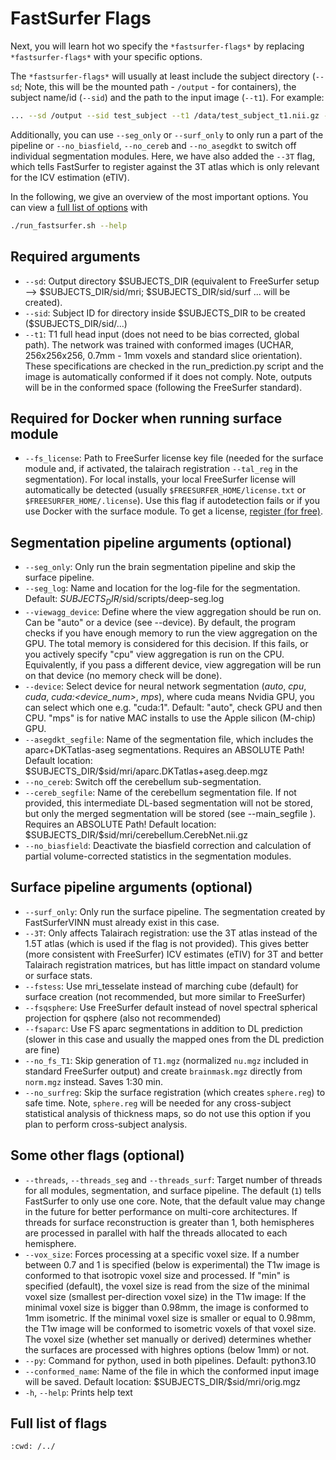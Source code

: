 # FastSurfer Flags
Next, you will learn hot wo specify the `*fastsurfer-flags*` by replacing `*fastsurfer-flags*` with your specific options.

The `*fastsurfer-flags*` will usually at least include the subject directory (`--sd`; Note, this will be the mounted path - `/output` - for containers), the subject name/id (`--sid`) and the path to the input image (`--t1`). For example:

```bash
... --sd /output --sid test_subject --t1 /data/test_subject_t1.nii.gz --3T
```
Additionally, you can use `--seg_only` or `--surf_only` to only run a part of the pipeline or `--no_biasfield`, `--no_cereb` and `--no_asegdkt` to switch off individual segmentation modules.
Here, we have also added the `--3T` flag, which tells FastSurfer to register against the 3T atlas which is only relevant for the ICV estimation (eTIV).

In the following, we give an overview of the most important options. You can view a [full list of options](FLAGS.md#full-list-of-flags) with 

```bash
./run_fastsurfer.sh --help
```

## Required arguments
* `--sd`: Output directory \$SUBJECTS_DIR (equivalent to FreeSurfer setup --> $SUBJECTS_DIR/sid/mri; $SUBJECTS_DIR/sid/surf ... will be created).
* `--sid`: Subject ID for directory inside \$SUBJECTS_DIR to be created ($SUBJECTS_DIR/sid/...)
* `--t1`: T1 full head input (does not need to be bias corrected, global path). The network was trained with conformed images (UCHAR, 256x256x256, 0.7mm - 1mm voxels and standard slice orientation). These specifications are checked in the run_prediction.py script and the image is automatically conformed if it does not comply. Note, outputs will be in the conformed space (following the FreeSurfer standard).

## Required for Docker when running surface module
* `--fs_license`: Path to FreeSurfer license key file (needed for the surface module and, if activated, the talairach registration `--tal_reg` in the segmentation). For local installs, your local FreeSurfer license will automatically be detected (usually `$FREESURFER_HOME/license.txt` or `$FREESURFER_HOME/.license`). Use this flag if autodetection fails or if you use Docker with the surface module. To get a license, [register (for free)](https://surfer.nmr.mgh.harvard.edu/registration.html).

## Segmentation pipeline arguments (optional)
* `--seg_only`: Only run the brain segmentation pipeline and skip the surface pipeline.
* `--seg_log`: Name and location for the log-file for the segmentation. Default: $SUBJECTS_DIR/$sid/scripts/deep-seg.log
* `--viewagg_device`: Define where the view aggregation should be run on. Can be "auto" or a device (see --device). By default, the program checks if you have enough memory to run the view aggregation on the GPU. The total memory is considered for this decision. If this fails, or you actively specify "cpu" view aggregation is run on the CPU. Equivalently, if you pass a different device, view aggregation will be run on that device (no memory check will be done).
* `--device`: Select device for neural network segmentation (_auto_, _cpu_, _cuda_, _cuda:<device_num>_, _mps_), where cuda means Nvidia GPU, you can select which one e.g. "cuda:1". Default: "auto", check GPU and then CPU. "mps" is for native MAC installs to use the Apple silicon (M-chip) GPU. 
* `--asegdkt_segfile`: Name of the segmentation file, which includes the aparc+DKTatlas-aseg segmentations. Requires an ABSOLUTE Path! Default location: \$SUBJECTS_DIR/\$sid/mri/aparc.DKTatlas+aseg.deep.mgz
* `--no_cereb`: Switch off the cerebellum sub-segmentation.
* `--cereb_segfile`: Name of the cerebellum segmentation file. If not provided, this intermediate DL-based segmentation will not be stored, but only the merged segmentation will be stored (see --main_segfile <filename>). Requires an ABSOLUTE Path! Default location: \$SUBJECTS_DIR/\$sid/mri/cerebellum.CerebNet.nii.gz
* `--no_biasfield`: Deactivate the biasfield correction and calculation of partial volume-corrected statistics in the segmentation modules.

## Surface pipeline arguments (optional)
* `--surf_only`: Only run the surface pipeline. The segmentation created by FastSurferVINN must already exist in this case.
* `--3T`: Only affects Talairach registration: use the 3T atlas instead of the 1.5T atlas (which is used if the flag is not provided). This gives better (more consistent with FreeSurfer) ICV estimates (eTIV) for 3T and better Talairach registration matrices, but has little impact on standard volume or surface stats.
* `--fstess`: Use mri_tesselate instead of marching cube (default) for surface creation (not recommended, but more similar to FreeSurfer)
* `--fsqsphere`: Use FreeSurfer default instead of novel spectral spherical projection for qsphere (also not recommended)
* `--fsaparc`: Use FS aparc segmentations in addition to DL prediction (slower in this case and usually the mapped ones from the DL prediction are fine)
* `--no_fs_T1`: Skip generation of `T1.mgz` (normalized `nu.mgz` included in standard FreeSurfer output) and create `brainmask.mgz` directly from `norm.mgz` instead. Saves 1:30 min.
* `--no_surfreg`: Skip the surface registration (which creates `sphere.reg`) to safe time. Note, `sphere.reg` will be needed for any cross-subject statistical analysis of thickness maps, so do not use this option if you plan to perform cross-subject analysis. 

## Some other flags (optional)
* `--threads`, `--threads_seg` and `--threads_surf`: Target number of threads for all modules, segmentation, and surface pipeline. The default (`1`) tells FastSurfer to only use one core. Note, that the default value may change in the future for better performance on multi-core architectures. If threads for surface reconstruction is greater than 1, both hemispheres are processed in parallel with half the threads allocated to each hemisphere.
* `--vox_size`: Forces processing at a specific voxel size. If a number between 0.7 and 1 is specified (below is experimental) the T1w image is conformed to that isotropic voxel size and processed. 
  If "min" is specified (default), the voxel size is read from the size of the minimal voxel size (smallest per-direction voxel size) in the T1w image:
  If the minimal voxel size is bigger than 0.98mm, the image is conformed to 1mm isometric.
  If the minimal voxel size is smaller or equal to 0.98mm, the T1w image will be conformed to isometric voxels of that voxel size.
  The voxel size (whether set manually or derived) determines whether the surfaces are processed with highres options (below 1mm) or not.
* `--py`: Command for python, used in both pipelines. Default: python3.10
* `--conformed_name`: Name of the file in which the conformed input image will be saved. Default location: \$SUBJECTS_DIR/\$sid/mri/orig.mgz
* `-h`, `--help`: Prints help text

## Full list of flags
```{command-output} ./run_fastsurfer.sh --help
:cwd: /../
```